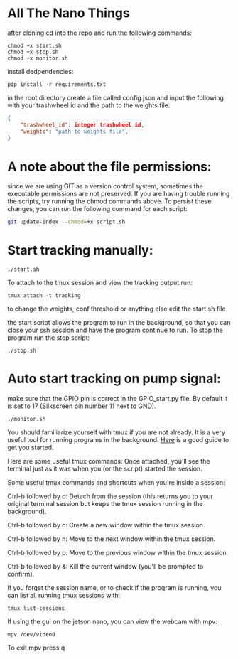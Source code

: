 # All The Nano Things
after cloning cd into the repo and run the following commands:
```
chmod +x start.sh
chmod +x stop.sh
chmod +x monitor.sh
```
install dedpendencies:
```
pip install -r requirements.txt

```

in the root directory create a file called config.json and input the following with your trashwheel id and the path to the weights file:
```json
{
    "trashwheel_id": integer trashwheel id,
    "weights": "path to weights file",
}
```
# A note about the file permissions:

since we are using GIT as a version control system, sometimes the executable permissions are not preserved. If you are having trouble running the scripts, try running the chmod commands above. To persist these changes, you can run the following command for each script:

``` bash   
git update-index --chmod=+x script.sh
```
    
# Start tracking manually:

```
./start.sh
```
To attach to the tmux session and view the tracking output run:
```
tmux attach -t tracking
```
to change the weights, conf threshold or anything else edit the start.sh file

the start script allows the program to run in the background, so that you can close your ssh session and have the program continue to run. To stop the program run the stop script:
```
./stop.sh
```

# Auto start tracking on pump signal:
 make sure that the GPIO pin is correct in the GPIO_start.py file. By default it is set to 17 (Silkscreen pin number 11 next to GND).
```
./monitor.sh
```
You should familiarize yourself with tmux if you are not already. It is a very useful tool for running programs in the background. [Here](https://www.hamvocke.com/blog/a-quick-and-easy-guide-to-tmux/) is a good guide to get you started.

Here are some useful tmux commands:
Once attached, you'll see the terminal just as it was when you (or the script) started the session.

Some useful tmux commands and shortcuts when you're inside a session:

Ctrl-b followed by d: Detach from the session (this returns you to your original terminal session but keeps the tmux session running in the background).

Ctrl-b followed by c: Create a new window within the tmux session.

Ctrl-b followed by n: Move to the next window within the tmux session.

Ctrl-b followed by p: Move to the previous window within the tmux session.

Ctrl-b followed by &: Kill the current window (you'll be prompted to confirm).

If you forget the session name, or to check if the program is running, you can list all running tmux sessions with:

```
tmux list-sessions

```

If using the gui on the jetson nano, you can view the webcam with mpv:
``` 
mpv /dev/video0
```
To exit mpv press q 